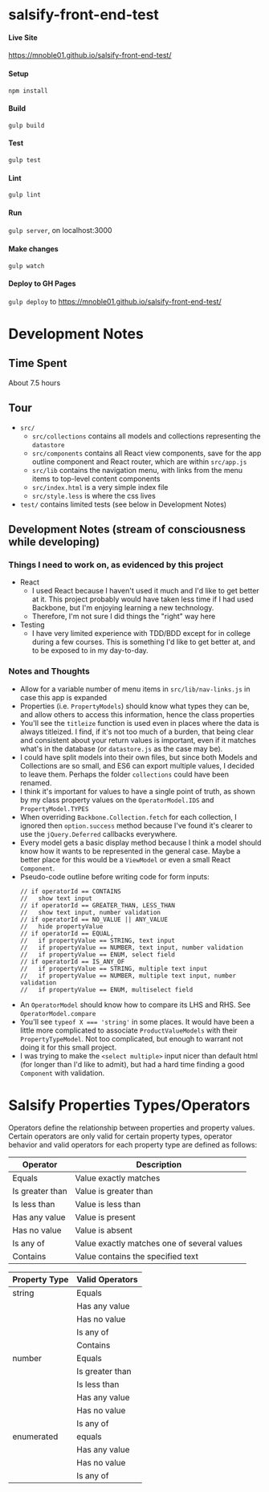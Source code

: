 # salsify-front-end-test

#### Live Site
https://mnoble01.github.io/salsify-front-end-test/

#### Setup
`npm install`

#### Build
`gulp build`

#### Test
`gulp test`

#### Lint
`gulp lint`

#### Run
`gulp server`, on localhost:3000

#### Make changes
`gulp watch`

#### Deploy to GH Pages
`gulp deploy` to https://mnoble01.github.io/salsify-front-end-test/

# Development Notes

## Time Spent
About 7.5 hours

## Tour
- `src/`
  - `src/collections` contains all models and collections representing the `datastore`
  - `src/components` contains all React view components, save for the app outline component and React router, which are within `src/app.js`
  - `src/lib` contains the navigation menu, with links from the menu items to top-level content components
  - `src/index.html` is a very simple index file
  - `src/style.less` is where the css lives
- `test/` contains limited tests (see below in Development Notes)

## Development Notes (stream of consciousness while developing)

### Things I need to work on, as evidenced by this project
- React
  - I used React because I haven't used it much and I'd like to get better at it. This project probably would have taken less time if I had used Backbone, but I'm enjoying learning a new technology.
  - Therefore, I'm not sure I did things the "right" way here
- Testing
  - I have very limited experience with TDD/BDD except for in college during a few courses. This is something I'd like to get better at, and to be exposed to in my day-to-day.

### Notes and Thoughts
- Allow for a variable number of menu items in `src/lib/nav-links.js` in case this app is expanded
- Properties (i.e. `PropertyModels`) should know what types they can be, and allow others to access this information, hence the class properties
- You'll see the `titleize` function is used even in places where the data is always titleized. I find, if it's not too much of a burden, that being clear and consistent about your return values is important, even if it matches what's in the database (or `datastore.js` as the case may be).
- I could have split models into their own files, but since both Models and Collections are so small, and ES6 can export multiple values, I decided to leave them. Perhaps the folder `collections` could have been renamed.
- I think it's important for values to have a single point of truth, as shown by my class property values on the `OperatorModel.IDS` and `PropertyModel.TYPES`
- When overriding `Backbone.Collection.fetch` for each collection, I ignored then `option.success` method because I've found it's clearer to use the `jQuery.Deferred` callbacks everywhere.
- Every model gets a basic display method because I think a model should know how it wants to be represented in the general case. Maybe a better place for this would be a `ViewModel` or even a small React `Component`.
- Pseudo-code outline before writing code for form inputs:
  ```
  // if operatorId == CONTAINS
  //   show text input
  // if operatorId == GREATER_THAN, LESS_THAN
  //   show text input, number validation
  // if operatorId == NO_VALUE || ANY_VALUE
  //   hide propertyValue
  // if operatorId == EQUAL,
  //   if propertyValue == STRING, text input
  //   if propertyValue == NUMBER, text input, number validation
  //   if propertyValue == ENUM, select field
  // if operatorId == IS_ANY_OF
  //   if propertyValue == STRING, multiple text input
  //   if propertyValue == NUMBER, multiple text input, number validation
  //   if propertyValue == ENUM, multiselect field
  ```
- An `OperatorModel` should know how to compare its LHS and RHS. See `OperatorModel.compare`
- You'll see `typeof X === 'string'` in some places. It would have been a little more complicated to associate `ProductValueModels` with their `PropertyTypeModel`. Not too complicated, but enough to warrant not doing it for this small project.
- I was trying to make the `<select multiple>` input nicer than default html (for longer than I'd like to admit), but had a hard time finding a good `Component` with validation.


# Salsify Properties Types/Operators

Operators define the relationship between properties and property values. Certain operators are only valid for certain property types, operator behavior and valid operators for each property type are defined as follows:

| Operator | Description |
-----------|--------------
| Equals   | Value exactly matches |
| Is greater than | Value is greater than |
| Is less than  | Value is less than |
| Has any value | Value is present |
| Has no value  | Value is absent  |
| Is any of     | Value exactly matches one of several values |
| Contains      | Value contains the specified text |


| Property Type | Valid Operators |
---------------- | ----------------
| string | Equals |
| | Has any value |
| | Has no value |
| | Is any of |
| | Contains |
| number | Equals |
| | Is greater than |
| | Is less than |
| | Has any value |
| | Has no value |
| | Is any of |
| enumerated | equals |
| | Has any value |
| | Has no value |
| | Is any of |
